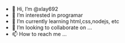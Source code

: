 - 👋 Hi, I’m @xlay692
- 👀 I’m interested in programar
- 🌱 I’m currently learning html,css,nodejs, etc
- 💞️ I’m looking to collaborate on ...
- 📫 How to reach me ...

<!---
xlay692/xlay692 is a ✨ special ✨ repository because its `README.md` (this file) appears on your GitHub profile.
You can click the Preview link to take a look at your changes.
--->
